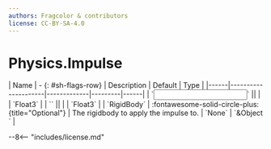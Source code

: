 ```yaml
---
authors: Fragcolor & contributors
license: CC-BY-SA-4.0
---
```



# Physics.Impulse

<div class="sh-parameters" markdown="1">
| Name | - {: #sh-flags-row} | Description | Default | Type |
|------|---------------------|-------------|---------|------|
| `<input>` || | | `Float3` |
| `<output>` || | | `Float3` |
| `RigidBody` | :fontawesome-solid-circle-plus:{title="Optional"}  | The rigidbody to apply the impulse to. | `None` | `&Object ` |

</div>



--8<-- "includes/license.md"
